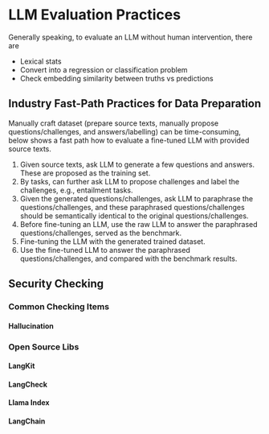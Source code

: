 # LLM Evaluation Practices

Generally speaking, to evaluate an LLM without human intervention, there are 

* Lexical stats
* Convert into a regression or classification problem
* Check embedding similarity between truths vs predictions

## Industry Fast-Path Practices for Data Preparation

Manually craft dataset (prepare source texts, manually propose questions/challenges, and answers/labelling) can be time-consuming,
below shows a fast path how to evaluate a fine-tuned LLM with provided source texts.

1. Given source texts, ask LLM to generate a few questions and answers. These are proposed as the training set.
2. By tasks, can further ask LLM to propose challenges and label the challenges, e.g., entailment tasks.
3. Given the generated questions/challenges, ask LLM to paraphrase the questions/challenges, and these paraphrased questions/challenges should be semantically identical to the original questions/challenges.
4. Before fine-tuning an LLM, use the raw LLM to answer the paraphrased questions/challenges, served as the benchmark.
5. Fine-tuning the LLM with the generated trained dataset.
6. Use the fine-tuned LLM to answer the paraphrased questions/challenges, and compared with the benchmark results.

## Security Checking

### Common Checking Items

#### Hallucination

### Open Source Libs

#### LangKit

#### LangCheck

#### Llama Index

#### LangChain